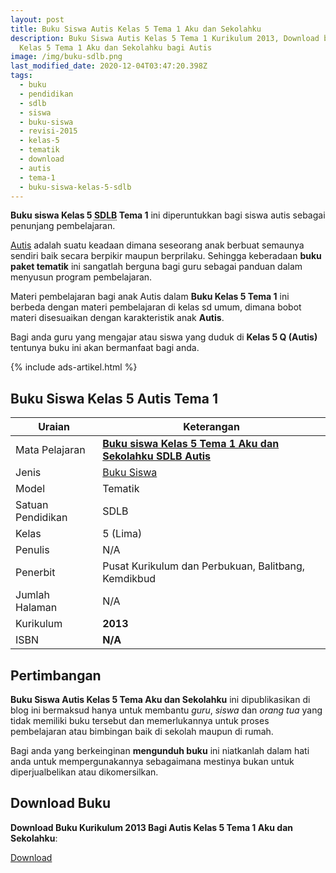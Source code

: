 ```yaml
---
layout: post
title: Buku Siswa Autis Kelas 5 Tema 1 Aku dan Sekolahku
description: Buku Siswa Autis Kelas 5 Tema 1 Kurikulum 2013, Download buku
  Kelas 5 Tema 1 Aku dan Sekolahku bagi Autis
image: /img/buku-sdlb.png
last_modified_date: 2020-12-04T03:47:20.398Z
tags:
  - buku
  - pendidikan
  - sdlb
  - siswa
  - buku-siswa
  - revisi-2015
  - kelas-5
  - tematik
  - download
  - autis
  - tema-1
  - buku-siswa-kelas-5-sdlb
---
```


**Buku siswa Kelas 5 <abbr title="Sekolah Dasar Luar Biasa">SDLB</abbr> Tema 1** ini diperuntukkan bagi siswa autis sebagai penunjang pembelajaran.

[Autis](/teori/apa-itu-autisme) adalah suatu keadaan dimana seseorang anak berbuat semaunya sendiri baik secara berpikir maupun berprilaku. Sehingga keberadaan **buku paket tematik** ini sangatlah berguna bagi guru sebagai panduan dalam menyusun program pembelajaran.

Materi pembelajaran bagi anak Autis dalam **Buku Kelas 5 Tema 1** ini berbeda dengan materi pembelajaran di kelas sd umum, dimana bobot materi disesuaikan dengan karakteristik anak **Autis**.

Bagi anda guru yang mengajar atau siswa yang duduk di **Kelas 5 Q (Autis)** tentunya buku ini akan bermanfaat bagi anda.

{% include ads-artikel.html %}

## Buku Siswa Kelas 5 Autis Tema 1 

|Uraian|Keterangan|
| --- | --- |
|Mata Pelajaran|<a href="/bse/buku-siswa-autis-kelas-5-tema-1-aku-dan-sekolahku" title="Buku siswa Kelas 5 Tema 1 Aku dan Sekolahku SDLB Autis"><strong>Buku siswa Kelas 5 Tema 1 Aku dan Sekolahku SDLB Autis</strong></a>|
|Jenis|<a href="/bse" title="Buku Siswa" target="_blank">Buku Siswa</a>|
|Model|Tematik|
|Satuan Pendidikan|SDLB|
|Kelas|5 (Lima)|
|Penulis|N/A|
|Penerbit|Pusat Kurikulum dan Perbukuan, Balitbang, Kemdikbud|
|Jumlah Halaman|N/A|
|Kurikulum|<strong>2013</strong>|
|ISBN|<strong>N/A</strong>|

## Pertimbangan
**Buku Siswa Autis Kelas 5 Tema Aku dan Sekolahku** ini dipublikasikan di blog ini bermaksud hanya untuk membantu _guru_, _siswa_ dan _orang tua_ yang tidak memiliki buku tersebut dan memerlukannya untuk proses pembelajaran atau bimbingan baik di sekolah maupun di rumah.

Bagi anda yang berkeinginan <b>mengunduh buku</b> ini niatkanlah dalam hati anda untuk mempergunakannya sebagaimana mestinya bukan untuk diperjualbelikan atau dikomersilkan.
  
## Download Buku
**Download Buku Kurikulum 2013 Bagi Autis Kelas 5 Tema 1 Aku dan Sekolahku**:
<p class="center"><a class="button download" href="https://docs.google.com/uc?export=download&id=wgYzXs6PRCdsX6sTHVX1GLl6LEIXIPX2" rel="nofollow" target="_blank" title="Download Buku Siswa Autis Kelas 5 Tema Aku dan Sekolahku">Download</a></p>
